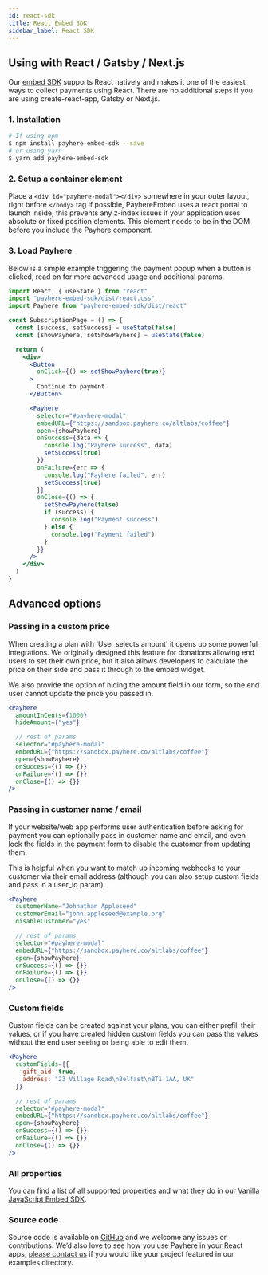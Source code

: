 ```yaml
---
id: react-sdk
title: React Embed SDK
sidebar_label: React SDK
---
```


## Using with React / Gatsby / Next.js

Our [embed SDK](https://github.com/payherepayments/payhere-embed-sdk) supports React natively and makes it one of the easiest ways to collect payments using React. There are no additional steps if you are using create-react-app, Gatsby or Next.js.

### 1. Installation

```sh
# If using npm
$ npm install payhere-embed-sdk --save
# or using yarn
$ yarn add payhere-embed-sdk
```

### 2. Setup a container element

Place a `<div id="payhere-modal"></div>` somewhere in your outer layout, right before `</body>` tag if possible, PayhereEmbed uses a react portal to launch inside, this prevents any z-index issues if your application uses absolute or fixed position elements. This element needs to be in the DOM before you include the Payhere component.

### 3. Load Payhere

Below is a simple example triggering the payment popup when a button is clicked, read on for more advanced usage and additional params.

```jsx
import React, { useState } from "react"
import "payhere-embed-sdk/dist/react.css"
import Payhere from "payhere-embed-sdk/dist/react"

const SubscriptionPage = () => {
  const [success, setSuccess] = useState(false)
  const [showPayhere, setShowPayhere] = useState(false)

  return (
    <div>
      <Button
        onClick={() => setShowPayhere(true)}
      >
        Continue to payment
      </Button>

      <Payhere
        selector="#payhere-modal"
        embedURL={"https://sandbox.payhere.co/altlabs/coffee"}
        open={showPayhere}
        onSuccess={data => {
          console.log("Payhere success", data)
          setSuccess(true)
        }}
        onFailure={err => {
          console.log("Payhere failed", err)
          setSuccess(true)
        }}
        onClose={() => {
          setShowPayhere(false)
          if (success) {
            console.log("Payment success")
          } else {
            console.log("Payment failed")
          }
        }}
      />
    </div>
  )
}
```

## Advanced options

### Passing in a custom price

When creating a plan with 'User selects amount' it opens up some powerful integrations. We originally designed this feature for donations allowing end users to set their own price, but it also allows developers to calculate the price on their side and pass it through to the embed widget.

We also provide the option of hiding the amount field in our form, so the end user cannot update the price you passed in.

```jsx
<Payhere
  amountInCents={1000}
  hideAmount={"yes"}

  // rest of params
  selector="#payhere-modal"
  embedURL={"https://sandbox.payhere.co/altlabs/coffee"}
  open={showPayhere}
  onSuccess={() => {}}
  onFailure={() => {}}
  onClose={() => {}}
/>
```

### Passing in customer name / email

If your website/web app performs user authentication before asking for payment you can optionally pass in customer name and email, and even lock the fields in the payment form to disable the customer from updating them.

This is helpful when you want to match up incoming webhooks to your customer via their email address (although you can also setup custom fields and pass in a user_id param).

```jsx
<Payhere
  customerName="Johnathan Appleseed"
  customerEmail="john.appleseed@example.org"
  disableCustomer="yes"

  // rest of params
  selector="#payhere-modal"
  embedURL={"https://sandbox.payhere.co/altlabs/coffee"}
  open={showPayhere}
  onSuccess={() => {}}
  onFailure={() => {}}
  onClose={() => {}}
/>
```

### Custom fields

Custom fields can be created against your plans, you can either prefill their values, or if you have created hidden custom fields you can pass the values without the end user seeing or being able to edit them.

```jsx
<Payhere
  customFields={{
    gift_aid: true,
    address: "23 Village Road\nBelfast\nBT1 1AA, UK"
  }}

  // rest of params
  selector="#payhere-modal"
  embedURL={"https://sandbox.payhere.co/altlabs/coffee"}
  open={showPayhere}
  onSuccess={() => {}}
  onFailure={() => {}}
  onClose={() => {}}
/>
```

### All properties

You can find a list of all supported properties and what they do in our [Vanilla JavaScript Embed SDK](/docs/embed-sdk#properties).

### Source code

Source code is available on [GitHub](https://github.com/payherepayments/payhere-embed-sdk) and we welcome any issues or contributions. We’d also love to see how you use Payhere in your React apps, [please contact us](mailto:hello@payhere.co) if you would like your project featured in our examples directory.
